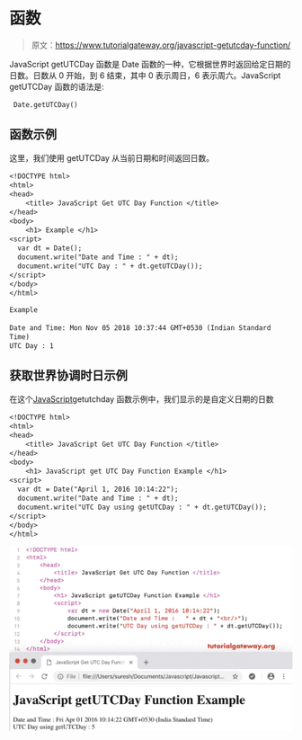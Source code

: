 # 函数

> 原文：<https://www.tutorialgateway.org/javascript-getutcday-function/>

JavaScript getUTCDay 函数是 Date 函数的一种，它根据世界时返回给定日期的日数。日数从 0 开始，到 6 结束，其中 0 表示周日，6 表示周六。JavaScript getUTCDay 函数的语法是:

```
 Date.getUTCDay()
```

## 函数示例

这里，我们使用 getUTCDay 从当前日期和时间返回日数。

```
<!DOCTYPE html>
<html>
<head>
    <title> JavaScript Get UTC Day Function </title>
</head>
<body>
    <h1> Example </h1>
<script>
  var dt = Date();  
  document.write("Date and Time : " + dt);
  document.write("UTC Day : " + dt.getUTCDay());
</script>
</body>
</html>
```

```
Example

Date and Time: Mon Nov 05 2018 10:37:44 GMT+0530 (Indian Standard Time)
UTC Day : 1
```

## 获取世界协调时日示例

在这个[JavaScript](https://www.tutorialgateway.org/javascript/)getutchday 函数示例中，我们显示的是自定义日期的日数

```
<!DOCTYPE html>
<html>
<head>
    <title> JavaScript Get UTC Day Function </title>
</head>
<body>
    <h1> JavaScript get UTC Day Function Example </h1>
<script>
  var dt = Date("April 1, 2016 10:14:22");
  document.write("Date and Time : " + dt);
  document.write("UTC Day using getUTCDay : " + dt.getUTCDay());
</script>
</body>
</html>
```

![JavaScript getUTCDay Function 2](img/7dfdf3f7aa3f67bbd0db86ff845f1bc4.png)
